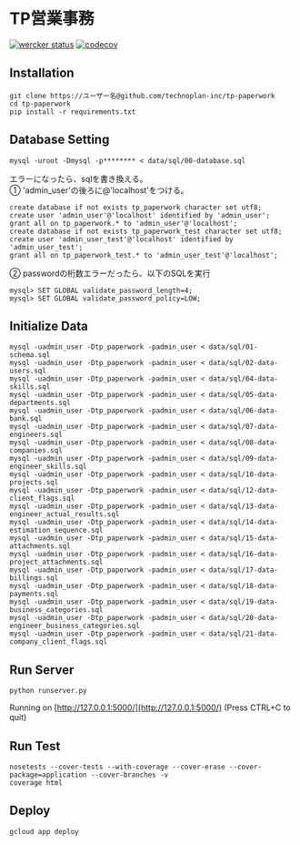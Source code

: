 TP営業事務
==============
[![wercker status](https://app.wercker.com/status/1d08c3dd2718861b36c1680c228dfb92/s/master "wercker status")](https://app.wercker.com/project/byKey/1d08c3dd2718861b36c1680c228dfb92)
[![codecov](https://codecov.io/gh/technoplan-inc/tp-paperwork/branch/master/graph/badge.svg?token=SU2rTsmyVx)](https://codecov.io/gh/technoplan-inc/tp-paperwork)

Installation
------------
```
git clone https://ユーザー名@github.com/technoplan-inc/tp-paperwork
cd tp-paperwork
pip install -r requirements.txt
```


Database Setting
----------------------------
```
mysql -uroot -Dmysql -p******** < data/sql/00-database.sql
```
エラーになったら、sqlを書き換える。  
① 'admin_user'の後ろに@'localhost'をつける。  
```mysql
create database if not exists tp_paperwork character set utf8;
create user 'admin_user'@'localhost' identified by 'admin_user';
grant all on tp_paperwork.* to 'admin_user'@'localhost';
create database if not exists tp_paperwork_test character set utf8;
create user 'admin_user_test'@'localhost' identified by 'admin_user_test';
grant all on tp_paperwork_test.* to 'admin_user_test'@'localhost';
```

② passwordの桁数エラーだったら、以下のSQLを実行
```mysql
mysql> SET GLOBAL validate_password_length=4;
mysql> SET GLOBAL validate_password_policy=LOW;
```


Initialize Data
----------------------------
```
mysql -uadmin_user -Dtp_paperwork -padmin_user < data/sql/01-schema.sql
mysql -uadmin_user -Dtp_paperwork -padmin_user < data/sql/02-data-users.sql
mysql -uadmin_user -Dtp_paperwork -padmin_user < data/sql/04-data-skills.sql
mysql -uadmin_user -Dtp_paperwork -padmin_user < data/sql/05-data-departments.sql
mysql -uadmin_user -Dtp_paperwork -padmin_user < data/sql/06-data-bank.sql
mysql -uadmin_user -Dtp_paperwork -padmin_user < data/sql/07-data-engineers.sql
mysql -uadmin_user -Dtp_paperwork -padmin_user < data/sql/08-data-companies.sql
mysql -uadmin_user -Dtp_paperwork -padmin_user < data/sql/09-data-engineer_skills.sql
mysql -uadmin_user -Dtp_paperwork -padmin_user < data/sql/10-data-projects.sql
mysql -uadmin_user -Dtp_paperwork -padmin_user < data/sql/12-data-client_flags.sql
mysql -uadmin_user -Dtp_paperwork -padmin_user < data/sql/13-data-engineer_actual_results.sql
mysql -uadmin_user -Dtp_paperwork -padmin_user < data/sql/14-data-estimation_sequence.sql
mysql -uadmin_user -Dtp_paperwork -padmin_user < data/sql/15-data-attachments.sql
mysql -uadmin_user -Dtp_paperwork -padmin_user < data/sql/16-data-project_attachments.sql
mysql -uadmin_user -Dtp_paperwork -padmin_user < data/sql/17-data-billings.sql
mysql -uadmin_user -Dtp_paperwork -padmin_user < data/sql/18-data-payments.sql
mysql -uadmin_user -Dtp_paperwork -padmin_user < data/sql/19-data-business_categories.sql
mysql -uadmin_user -Dtp_paperwork -padmin_user < data/sql/20-data-engineer_business_categories.sql
mysql -uadmin_user -Dtp_paperwork -padmin_user < data/sql/21-data-company_client_flags.sql
```


Run Server
----------------------------
```
python runserver.py
```
Running on [http://127.0.0.1:5000/](http://127.0.0.1:5000/) (Press CTRL+C to quit)


Run Test
-----------------------------
```
nosetests --cover-tests --with-coverage --cover-erase --cover-package=application --cover-branches -v
coverage html
```


Deploy
-----------------------------
```
gcloud app deploy
```
